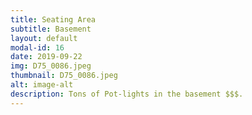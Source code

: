 ```yaml
---
title: Seating Area
subtitle: Basement
layout: default
modal-id: 16
date: 2019-09-22
img: D75_0086.jpeg
thumbnail: D75_0086.jpeg
alt: image-alt
description: Tons of Pot-lights in the basement $$$.
---
```

